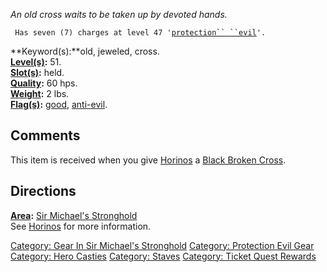 *An old cross waits to be taken up by devoted hands.*

` Has seven (7) charges at level 47 '`[`protection`` ``evil`](Protection_Evil.md "wikilink")`'.`

**Keyword(s):**old, jeweled, cross.  
**[Level(s)](Object_Level.md "wikilink"):** 51.  
**[Slot(s)](Object_Slots.md "wikilink"):** held.  
**[Quality](Object_Quality.md "wikilink"):** 60 hps.  
**[Weight](Object_Weight.md "wikilink"):** 2 lbs.  
**[Flag(s)](:Category:_Object_Flags.md "wikilink"):**
[good](Good_Flag.md "wikilink"),
[anti-evil](Anti-Evil_Flag.md "wikilink").  

## Comments

This item is received when you give [Horinos](Horinos "wikilink") a
[Black Broken Cross](Black_Broken_Cross "wikilink").

## Directions

**[Area](:Category:_Areas.md "wikilink"):** [Sir Michael's
Stronghold](:Category:_Sir_Michael's_Stronghold.md "wikilink")  
See [Horinos](Horinos "wikilink") for more information.  

[Category: Gear In Sir Michael's
Stronghold](Category:_Gear_In_Sir_Michael's_Stronghold "wikilink")
[Category: Protection Evil
Gear](Category:_Protection_Evil_Gear "wikilink") [Category: Hero
Casties](Category:_Hero_Casties "wikilink") [Category:
Staves](Category:_Staves "wikilink") [Category: Ticket Quest
Rewards](Category:_Ticket_Quest_Rewards "wikilink")

